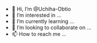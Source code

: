 - 👋 Hi, I’m @Uchiha-Obtio
- 👀 I’m interested in ...
- 🌱 I’m currently learning ...
- 💞️ I’m looking to collaborate on ...
- 📫 How to reach me ...

<!---
Uchiha-Obtio/Uchiha-Obtio is a ✨ special ✨ repository because its `README.md` (this file) appears on your GitHub profile.
You can click the Preview link to take a look at your changes.
--->

